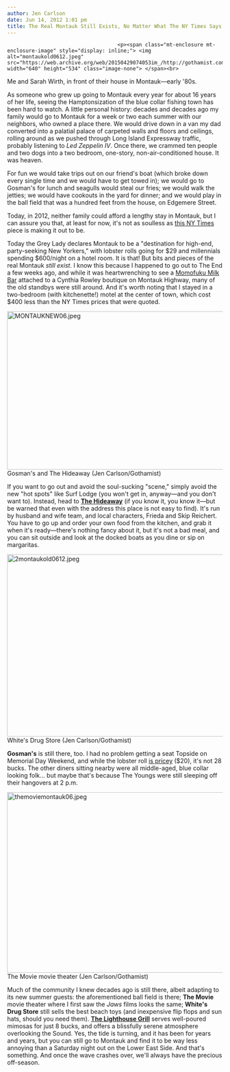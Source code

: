 ```yaml
---
author: Jen Carlson
date: Jun 14, 2012 1:01 pm
title: The Real Montauk Still Exists, No Matter What The NY Times Says
---
```


	
										<p><span class="mt-enclosure mt-enclosure-image" style="display: inline;"> <img alt="montaukold0612.jpeg" src="https://web.archive.org/web/20150429074053im_/http://gothamist.com/attachments/arts_jen/montaukold0612.jpeg" width="640" height="534" class="image-none"> </span><br>
<span class="photo_caption">Me and Sarah Wirth, in front of their house in Montauk&#x2014;early &apos;80s.</span></p>

<p>As someone who grew up going to Montauk every year for about 16 years of her life, seeing the Hamptonsization of the blue collar fishing town has been hard to watch. A little personal history: decades and decades ago my family would go to Montauk for a week or two each summer with our neighbors, who owned a place there. We would drive down in a van my dad converted into a palatial palace of carpeted walls and floors and ceilings, rolling around as we pushed through Long Island Expressway traffic, probably listening to <em>Led Zeppelin IV</em>. Once there, we crammed ten people and two dogs into a two bedroom, one-story, non-air-conditioned house. It was heaven.</p>

<p>For fun we would take trips out on our friend&apos;s boat (which broke down every single time and we would have to get towed in); we would go to Gosman&apos;s for lunch and seagulls would steal our fries; we would walk the jetties; we would have cookouts in the yard for dinner; and we would play in the ball field that was a hundred feet from the house, on Edgemere Street. </p>

<p>Today, in 2012, neither family could afford a lengthy stay in Montauk, but I can assure you that, at least for now, it&apos;s not as soulless as <a href="https://web.archive.org/web/20150429074053/http://www.nytimes.com/2012/06/14/fashion/high-end-new-york-crowd-moves-in-on-little-old-montauk.html?_r=1&amp;partner=rss&amp;emc=rss">this NY Times</a> piece is making it out to be.</p>

<p>Today the Grey Lady declares Montauk to be a &quot;destination for high-end, party-seeking New Yorkers,&quot; with lobster rolls going for $29 and millennials spending $600/night on a hotel room. It is that! But bits and pieces of the real Montauk <em>still exist</em>. I know this because I happened to go out to The End a few weeks ago, and while it was heartwrenching to see a <a href="https://web.archive.org/web/20150429074053/http://milkbarstore.com/main/make-shift-milk-bar-montauk-opens-memorial-day-weekend/">Momofuku Milk Bar</a> attached to a Cynthia Rowley boutique on Montauk Highway, many of the old standbys were still around. And it&apos;s worth noting that I stayed in a two-bedroom (with kitchenette!) motel at the center of town, which cost $400 less than the NY Times prices that were quoted.</p>

<p><span class="mt-enclosure mt-enclosure-image" style="display: inline;"> <img alt="MONTAUKNEW06.jpeg" src="https://web.archive.org/web/20150429074053im_/http://gothamist.com/attachments/arts_jen/MONTAUKNEW06.jpeg" width="640" height="370" class="image-none"> </span><br>
<span class="photo_caption">Gosman&apos;s and The Hideaway (Jen Carlson/Gothamist)</span></p>

<p>If you want to go out and avoid the soul-sucking &quot;scene,&quot; simply avoid the new &quot;hot spots&quot; like Surf Lodge (you won&apos;t get in, anyway&#x2014;and you don&apos;t want to). Instead, head to <a href="https://web.archive.org/web/20150429074053/http://www.thehideawaymontauk.com/Home.html"><strong>The Hideaway</strong></a> (if you know it, you know it&#x2014;but be warned that even with the address this place is not easy to find). It&apos;s run by husband and wife team, and local characters, Frieda and Skip Reichert. You have to go up and order your own food from the kitchen, and grab it when it&apos;s ready&#x2014;there&apos;s nothing fancy about it, but it&apos;s not a bad meal, and you can sit outside and look at the docked boats as you dine or sip on margaritas.</p>

<p><span class="mt-enclosure mt-enclosure-image" style="display: inline;"> <img alt="2montaukold0612.jpeg" src="https://web.archive.org/web/20150429074053im_/http://gothamist.com/attachments/arts_jen/2montaukold0612.jpeg" width="640" height="426" class="image-none"> </span><br>
<span class="photo_caption">White&apos;s Drug Store (Jen Carlson/Gothamist)</span></p>

<p><strong>Gosman&apos;s</strong> is still there, too. I had no problem getting a seat Topside on Memorial Day Weekend, and while the lobster roll <a href="https://web.archive.org/web/20150429074053/http://www.gosmans.com/?code=topside&amp;title=Gosman&apos;s+Topside&amp;group_filter=Lunch&amp;doc=template.htm">is pricey</a> ($20), it&apos;s not 28 bucks. The other diners sitting nearby were all middle-aged, blue collar looking folk... but maybe that&apos;s because The Youngs were still sleeping off their hangovers at 2 p.m.</p>

<p><span class="mt-enclosure mt-enclosure-image" style="display: inline;"> <img alt="themoviemontauk06.jpeg" src="https://web.archive.org/web/20150429074053im_/http://gothamist.com/attachments/arts_jen/themoviemontauk06.jpeg" width="640" height="422" class="image-none"> </span><br>
<span class="photo_caption">The Movie movie theater (Jen Carlson/Gothamist)</span></p>

<p>Much of the community I knew decades ago is still there, albeit adapting to its new summer guests: the aforementioned ball field is there; <strong>The Movie</strong> movie theater where I first saw the <em>Jaws</em> films looks the same; <strong>White&apos;s Drug Store</strong> still sells the best beach toys (and inexpensive flip flops and sun hats, should you need them). <strong><a href="https://web.archive.org/web/20150429074053/http://www.27east.com/food/detail.cfm/Montauk/8078/The-Lighthouse-Grill">The Lighthouse Grill</a></strong> serves well-poured mimosas for just 8 bucks, and offers a blissfully serene atmosphere overlooking the Sound. Yes, the tide is turning, and it has been for years and years, but you can still go to Montauk and find it to be way less annoying than a Saturday night out on the Lower East Side. And that&apos;s something. And once the wave crashes over, we&apos;ll always have the precious off-season.</p>					
										
									
				